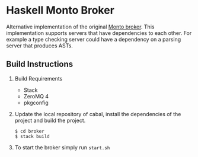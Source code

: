 Haskell Monto Broker
====================

Alternative implementation of the original [Monto broker](https://bitbucket.org/inkytonik/monto).
This implementation supports servers that have dependencies to each other. For
example a type checking server could have a dependency on a parsing server that
produces ASTs.

Build Instructions
------------------

1. Build Requirements
    * Stack
    * ZeroMQ 4
    * pkgconfig

2. Update the local repository of cabal, install the dependencies of the
   project and build the project.

   ```shell
   $ cd broker
   $ stack build
   ```

3. To start the broker simply run `start.sh`
